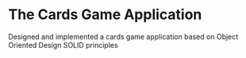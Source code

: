 # The Cards Game Application

Designed and implemented a cards game application based on Object Oriented Design SOLID principles 

